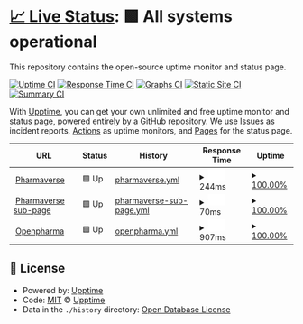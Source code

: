 # [📈 Live Status](https://upptime.github.io/upptime): <!--live status--> **🟩 All systems operational**

This repository contains the open-source uptime monitor and status page.

[![Uptime CI](https://github.com/upptime/upptime/workflows/Uptime%20CI/badge.svg)](https://github.com/upptime/upptime/actions?query=workflow%3A%22Uptime+CI%22)
[![Response Time CI](https://github.com/upptime/upptime/workflows/Response%20Time%20CI/badge.svg)](https://github.com/upptime/upptime/actions?query=workflow%3A%22Response+Time+CI%22)
[![Graphs CI](https://github.com/upptime/upptime/workflows/Graphs%20CI/badge.svg)](https://github.com/upptime/upptime/actions?query=workflow%3A%22Graphs+CI%22)
[![Static Site CI](https://github.com/upptime/upptime/workflows/Static%20Site%20CI/badge.svg)](https://github.com/upptime/upptime/actions?query=workflow%3A%22Static+Site+CI%22)
[![Summary CI](https://github.com/upptime/upptime/workflows/Summary%20CI/badge.svg)](https://github.com/upptime/upptime/actions?query=workflow%3A%22Summary+CI%22)

With [Upptime](https://upptime.js.org), you can get your own unlimited and free uptime monitor and status page, powered entirely by a GitHub repository. We use [Issues](https://github.com/upptime/upptime/issues) as incident reports, [Actions](https://github.com/upptime/upptime/actions) as uptime monitors, and [Pages](https://upptime.github.io/upptime) for the status page.

<!--start: status pages-->
<!-- This summary is generated by Upptime (https://github.com/upptime/upptime) -->
<!-- Do not edit this manually, your changes will be overwritten -->
<!-- prettier-ignore -->
| URL | Status | History | Response Time | Uptime |
| --- | ------ | ------- | ------------- | ------ |
| <img alt="" src="https://favicons.githubusercontent.com/pharmaverse.org" height="13"> [Pharmaverse](https://pharmaverse.org/) | 🟩 Up | [pharmaverse.yml](https://github.com/pharmaverse/upptime/commits/HEAD/history/pharmaverse.yml) | <details><summary><img alt="Response time graph" src="./graphs/pharmaverse/response-time-week.png" height="20"> 244ms</summary><br><a href="https://upptime.github.io/upptime/history/pharmaverse"><img alt="Response time 307" src="https://img.shields.io/endpoint?url=https%3A%2F%2Fraw.githubusercontent.com%2Fpharmaverse%2Fupptime%2FHEAD%2Fapi%2Fpharmaverse%2Fresponse-time.json"></a><br><a href="https://upptime.github.io/upptime/history/pharmaverse"><img alt="24-hour response time 332" src="https://img.shields.io/endpoint?url=https%3A%2F%2Fraw.githubusercontent.com%2Fpharmaverse%2Fupptime%2FHEAD%2Fapi%2Fpharmaverse%2Fresponse-time-day.json"></a><br><a href="https://upptime.github.io/upptime/history/pharmaverse"><img alt="7-day response time 244" src="https://img.shields.io/endpoint?url=https%3A%2F%2Fraw.githubusercontent.com%2Fpharmaverse%2Fupptime%2FHEAD%2Fapi%2Fpharmaverse%2Fresponse-time-week.json"></a><br><a href="https://upptime.github.io/upptime/history/pharmaverse"><img alt="30-day response time 235" src="https://img.shields.io/endpoint?url=https%3A%2F%2Fraw.githubusercontent.com%2Fpharmaverse%2Fupptime%2FHEAD%2Fapi%2Fpharmaverse%2Fresponse-time-month.json"></a><br><a href="https://upptime.github.io/upptime/history/pharmaverse"><img alt="1-year response time 307" src="https://img.shields.io/endpoint?url=https%3A%2F%2Fraw.githubusercontent.com%2Fpharmaverse%2Fupptime%2FHEAD%2Fapi%2Fpharmaverse%2Fresponse-time-year.json"></a></details> | <details><summary><a href="https://upptime.github.io/upptime/history/pharmaverse">100.00%</a></summary><a href="https://upptime.github.io/upptime/history/pharmaverse"><img alt="All-time uptime 100.00%" src="https://img.shields.io/endpoint?url=https%3A%2F%2Fraw.githubusercontent.com%2Fpharmaverse%2Fupptime%2FHEAD%2Fapi%2Fpharmaverse%2Fuptime.json"></a><br><a href="https://upptime.github.io/upptime/history/pharmaverse"><img alt="24-hour uptime 100.00%" src="https://img.shields.io/endpoint?url=https%3A%2F%2Fraw.githubusercontent.com%2Fpharmaverse%2Fupptime%2FHEAD%2Fapi%2Fpharmaverse%2Fuptime-day.json"></a><br><a href="https://upptime.github.io/upptime/history/pharmaverse"><img alt="7-day uptime 100.00%" src="https://img.shields.io/endpoint?url=https%3A%2F%2Fraw.githubusercontent.com%2Fpharmaverse%2Fupptime%2FHEAD%2Fapi%2Fpharmaverse%2Fuptime-week.json"></a><br><a href="https://upptime.github.io/upptime/history/pharmaverse"><img alt="30-day uptime 100.00%" src="https://img.shields.io/endpoint?url=https%3A%2F%2Fraw.githubusercontent.com%2Fpharmaverse%2Fupptime%2FHEAD%2Fapi%2Fpharmaverse%2Fuptime-month.json"></a><br><a href="https://upptime.github.io/upptime/history/pharmaverse"><img alt="1-year uptime 100.00%" src="https://img.shields.io/endpoint?url=https%3A%2F%2Fraw.githubusercontent.com%2Fpharmaverse%2Fupptime%2FHEAD%2Fapi%2Fpharmaverse%2Fuptime-year.json"></a></details>
| <img alt="" src="https://favicons.githubusercontent.com/pharmaverse.org" height="13"> [Pharmaverse sub-page](https://pharmaverse.org/e2eclinical/tlg/) | 🟩 Up | [pharmaverse-sub-page.yml](https://github.com/pharmaverse/upptime/commits/HEAD/history/pharmaverse-sub-page.yml) | <details><summary><img alt="Response time graph" src="./graphs/pharmaverse-sub-page/response-time-week.png" height="20"> 70ms</summary><br><a href="https://upptime.github.io/upptime/history/pharmaverse-sub-page"><img alt="Response time 90" src="https://img.shields.io/endpoint?url=https%3A%2F%2Fraw.githubusercontent.com%2Fpharmaverse%2Fupptime%2FHEAD%2Fapi%2Fpharmaverse-sub-page%2Fresponse-time.json"></a><br><a href="https://upptime.github.io/upptime/history/pharmaverse-sub-page"><img alt="24-hour response time 89" src="https://img.shields.io/endpoint?url=https%3A%2F%2Fraw.githubusercontent.com%2Fpharmaverse%2Fupptime%2FHEAD%2Fapi%2Fpharmaverse-sub-page%2Fresponse-time-day.json"></a><br><a href="https://upptime.github.io/upptime/history/pharmaverse-sub-page"><img alt="7-day response time 70" src="https://img.shields.io/endpoint?url=https%3A%2F%2Fraw.githubusercontent.com%2Fpharmaverse%2Fupptime%2FHEAD%2Fapi%2Fpharmaverse-sub-page%2Fresponse-time-week.json"></a><br><a href="https://upptime.github.io/upptime/history/pharmaverse-sub-page"><img alt="30-day response time 75" src="https://img.shields.io/endpoint?url=https%3A%2F%2Fraw.githubusercontent.com%2Fpharmaverse%2Fupptime%2FHEAD%2Fapi%2Fpharmaverse-sub-page%2Fresponse-time-month.json"></a><br><a href="https://upptime.github.io/upptime/history/pharmaverse-sub-page"><img alt="1-year response time 90" src="https://img.shields.io/endpoint?url=https%3A%2F%2Fraw.githubusercontent.com%2Fpharmaverse%2Fupptime%2FHEAD%2Fapi%2Fpharmaverse-sub-page%2Fresponse-time-year.json"></a></details> | <details><summary><a href="https://upptime.github.io/upptime/history/pharmaverse-sub-page">100.00%</a></summary><a href="https://upptime.github.io/upptime/history/pharmaverse-sub-page"><img alt="All-time uptime 100.00%" src="https://img.shields.io/endpoint?url=https%3A%2F%2Fraw.githubusercontent.com%2Fpharmaverse%2Fupptime%2FHEAD%2Fapi%2Fpharmaverse-sub-page%2Fuptime.json"></a><br><a href="https://upptime.github.io/upptime/history/pharmaverse-sub-page"><img alt="24-hour uptime 100.00%" src="https://img.shields.io/endpoint?url=https%3A%2F%2Fraw.githubusercontent.com%2Fpharmaverse%2Fupptime%2FHEAD%2Fapi%2Fpharmaverse-sub-page%2Fuptime-day.json"></a><br><a href="https://upptime.github.io/upptime/history/pharmaverse-sub-page"><img alt="7-day uptime 100.00%" src="https://img.shields.io/endpoint?url=https%3A%2F%2Fraw.githubusercontent.com%2Fpharmaverse%2Fupptime%2FHEAD%2Fapi%2Fpharmaverse-sub-page%2Fuptime-week.json"></a><br><a href="https://upptime.github.io/upptime/history/pharmaverse-sub-page"><img alt="30-day uptime 100.00%" src="https://img.shields.io/endpoint?url=https%3A%2F%2Fraw.githubusercontent.com%2Fpharmaverse%2Fupptime%2FHEAD%2Fapi%2Fpharmaverse-sub-page%2Fuptime-month.json"></a><br><a href="https://upptime.github.io/upptime/history/pharmaverse-sub-page"><img alt="1-year uptime 100.00%" src="https://img.shields.io/endpoint?url=https%3A%2F%2Fraw.githubusercontent.com%2Fpharmaverse%2Fupptime%2FHEAD%2Fapi%2Fpharmaverse-sub-page%2Fuptime-year.json"></a></details>
| <img alt="" src="https://favicons.githubusercontent.com/openpharma.github.io" height="13"> [Openpharma](https://openpharma.github.io/) | 🟩 Up | [openpharma.yml](https://github.com/pharmaverse/upptime/commits/HEAD/history/openpharma.yml) | <details><summary><img alt="Response time graph" src="./graphs/openpharma/response-time-week.png" height="20"> 907ms</summary><br><a href="https://upptime.github.io/upptime/history/openpharma"><img alt="Response time 359" src="https://img.shields.io/endpoint?url=https%3A%2F%2Fraw.githubusercontent.com%2Fpharmaverse%2Fupptime%2FHEAD%2Fapi%2Fopenpharma%2Fresponse-time.json"></a><br><a href="https://upptime.github.io/upptime/history/openpharma"><img alt="24-hour response time 632" src="https://img.shields.io/endpoint?url=https%3A%2F%2Fraw.githubusercontent.com%2Fpharmaverse%2Fupptime%2FHEAD%2Fapi%2Fopenpharma%2Fresponse-time-day.json"></a><br><a href="https://upptime.github.io/upptime/history/openpharma"><img alt="7-day response time 907" src="https://img.shields.io/endpoint?url=https%3A%2F%2Fraw.githubusercontent.com%2Fpharmaverse%2Fupptime%2FHEAD%2Fapi%2Fopenpharma%2Fresponse-time-week.json"></a><br><a href="https://upptime.github.io/upptime/history/openpharma"><img alt="30-day response time 485" src="https://img.shields.io/endpoint?url=https%3A%2F%2Fraw.githubusercontent.com%2Fpharmaverse%2Fupptime%2FHEAD%2Fapi%2Fopenpharma%2Fresponse-time-month.json"></a><br><a href="https://upptime.github.io/upptime/history/openpharma"><img alt="1-year response time 359" src="https://img.shields.io/endpoint?url=https%3A%2F%2Fraw.githubusercontent.com%2Fpharmaverse%2Fupptime%2FHEAD%2Fapi%2Fopenpharma%2Fresponse-time-year.json"></a></details> | <details><summary><a href="https://upptime.github.io/upptime/history/openpharma">100.00%</a></summary><a href="https://upptime.github.io/upptime/history/openpharma"><img alt="All-time uptime 100.00%" src="https://img.shields.io/endpoint?url=https%3A%2F%2Fraw.githubusercontent.com%2Fpharmaverse%2Fupptime%2FHEAD%2Fapi%2Fopenpharma%2Fuptime.json"></a><br><a href="https://upptime.github.io/upptime/history/openpharma"><img alt="24-hour uptime 100.00%" src="https://img.shields.io/endpoint?url=https%3A%2F%2Fraw.githubusercontent.com%2Fpharmaverse%2Fupptime%2FHEAD%2Fapi%2Fopenpharma%2Fuptime-day.json"></a><br><a href="https://upptime.github.io/upptime/history/openpharma"><img alt="7-day uptime 100.00%" src="https://img.shields.io/endpoint?url=https%3A%2F%2Fraw.githubusercontent.com%2Fpharmaverse%2Fupptime%2FHEAD%2Fapi%2Fopenpharma%2Fuptime-week.json"></a><br><a href="https://upptime.github.io/upptime/history/openpharma"><img alt="30-day uptime 100.00%" src="https://img.shields.io/endpoint?url=https%3A%2F%2Fraw.githubusercontent.com%2Fpharmaverse%2Fupptime%2FHEAD%2Fapi%2Fopenpharma%2Fuptime-month.json"></a><br><a href="https://upptime.github.io/upptime/history/openpharma"><img alt="1-year uptime 100.00%" src="https://img.shields.io/endpoint?url=https%3A%2F%2Fraw.githubusercontent.com%2Fpharmaverse%2Fupptime%2FHEAD%2Fapi%2Fopenpharma%2Fuptime-year.json"></a></details>

<!--end: status pages-->

## 📄 License

- Powered by: [Upptime](https://github.com/upptime/upptime)
- Code: [MIT](./LICENSE) © [Upptime](https://upptime.js.org)
- Data in the `./history` directory: [Open Database License](https://opendatacommons.org/licenses/odbl/1-0/)
